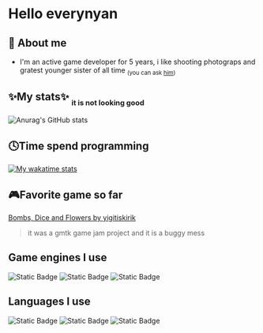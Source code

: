 # Hello everynyan

## :information_desk_person: About me

+ I'm an active game developer for 5 years, i like shooting photograps and gratest younger sister of all time <sub>(you can ask [him](https://github.com/yagiziskirik))</sub>


## ✨My stats✨ <sub><sub>it is not looking good</sub></sub>
![Anurag's GitHub stats](https://github-readme-stats.vercel.app/api?username=yigitiskirik&icons=true&theme=radical)

## 🕓Time spend programming
[![My wakatime stats](https://github-readme-stats.vercel.app/api/wakatime?username=yigitiskirik&theme=radical)](https://github.com/anuraghazra/github-readme-stats)

## 🎮Favorite game so far
<a href="https://yigitiskirik.itch.io/bombs-dices-and-flowers">Bombs, Dice and Flowers by yigitiskirik</a>
> it was a gmtk game jam project and it is a buggy mess

## Game engines I use
![Static Badge](https://img.shields.io/badge/Unity-grey?style=flat&logo=unity)
![Static Badge](https://img.shields.io/badge/L%C3%96VE2D-%23DE3163?style=flat)
![Static Badge](https://img.shields.io/badge/UnrealEngine-black?style=flat&logo=unrealengine)


## Languages I use
![Static Badge](https://img.shields.io/badge/C%23-purple?style=flat&logo=csharp)
![Static Badge](https://img.shields.io/badge/lua-darkblue?style=flat&logo=lua)
![Static Badge](https://img.shields.io/badge/Markdown-black?style=flat&logo=markdown)



